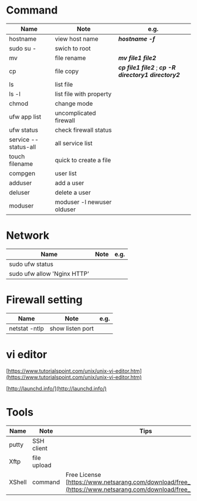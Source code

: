 # Command

|Name|Note|e.g.|
|---|---|---|
|hostname|view host name| ***hostname -f***|
|sudo su -|swich to root|
|mv|file rename|***mv file1 file2***|
|cp|file copy|***cp file1 file2*** ; ***cp -R directory1 directory2***|
|ls|list file|
|ls -l| list file with property|
|chmod| change mode|
|ufw app list| uncomplicated firewall|
|ufw status|check firewall status|
|service --status-all|all service list|
|touch filename| quick to create a file|
|compgen| user list|
|adduser|add a user|
|deluser|delete a user|
|moduser|moduser -l newuser olduser|

# Network
|Name|Note|e.g.|
|---|---|---|
|sudo ufw status|
|sudo ufw allow 'Nginx HTTP'|

# Firewall setting
|Name|Note|e.g.|
|---|---|---|
|netstat -ntlp| show listen port|

# vi editor

[https://www.tutorialspoint.com/unix/unix-vi-editor.htm](https://www.tutorialspoint.com/unix/unix-vi-editor.htm)

[http://launchd.info/](http://launchd.info/)

# Tools

|Name|Note|Tips|
|---|---|---|
|putty|SSH client|
|Xftp|file upload|
|XShell|command| Free License [https://www.netsarang.com/download/free_license.html](https://www.netsarang.com/download/free_license.html)

